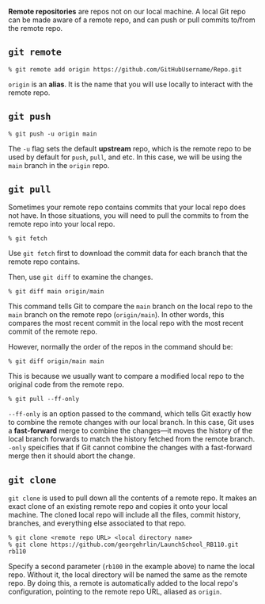 **Remote repositories** are repos not on our local machine. A local Git repo can be made aware of a remote repo, and can push or pull commits to/from the remote repo.

## `git remote`
```
% git remote add origin https://github.com/GitHubUsername/Repo.git
```
`origin` is an **alias**. It is the name that you will use locally to interact with the remote repo.

## `git push`
```
% git push -u origin main
```
The `-u` flag sets the default **upstream** repo, which is the remote repo to be used by default for `push`, `pull`, and etc. In this case, we will be using the `main` branch in the `origin` repo.

## `git pull`
Sometimes your remote repo contains commits that your local repo does not have. In those situations, you will need to pull the commits to from the remote repo into your local repo.

```
% git fetch
```
Use `git fetch` first to download the commit data for each branch that the remote repo contains.

Then, use `git diff` to examine the changes.
```
% git diff main origin/main
```
This command tells Git to compare the `main` branch on the local repo to the `main` branch on the remote repo (`origin/main`). In other words, this compares the most recent commit in the local repo with the most recent commit of the remote repo.

However, normally the order of the repos in the command should be:
```
% git diff origin/main main
```
This is because we usually want to compare a modified local repo to the original code from the remote repo.

```
% git pull --ff-only
```
`--ff-only` is an option passed to the command, which tells Git exactly how to combine the remote changes with our local branch. In this case, Git uses a **fast-forward** merge to combine the changes—it moves the history of the local branch forwards to match the history fetched from the remote branch. `-only` speicifies that if Git cannot combine the changes with a fast-forward merge then it should abort the change.

## `git clone`
`git clone` is used to pull down all the contents of a remote repo. It makes an exact clone of an existing remote repo and copies it onto your local machine. The cloned local repo will include all the files, commit history, branches, and everything else associated to that repo.
```
% git clone <remote repo URL> <local directory name>
% git clone https://github.com/georgehrlin/LaunchSchool_RB110.git rb110
```
Specify a second parameter (`rb100` in the example above) to name the local repo. Without it, the local directory will be named the same as the remote repo.
By doing this, a remote is automatically added to the local repo's configuration, pointing to the remote repo URL, aliased as `origin`.